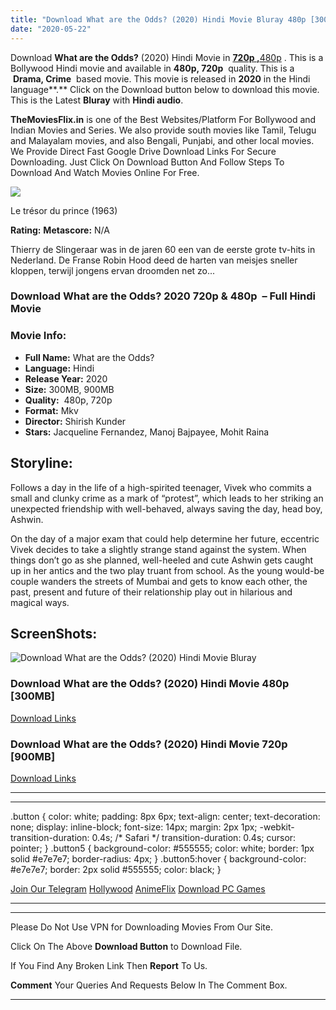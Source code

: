 ```yaml
---
title: "Download What are the Odds? (2020) Hindi Movie Bluray 480p [300MB] || 720p [900MB]"
date: "2020-05-22"
---
```


Download **What are the Odds?** (2020) Hindi Movie in [**720p ,**](https://1moviesflix.com/720p-movies/)[480p](https://1moviesflix.com/480p-movies/) . This is a Bollywood Hindi movie and available in **480p, 720p**  quality. This is a  **Drama, Crime**  based movie. This movie is released in **2020** in the Hindi language**.** Click on the Download button below to download this movie. This is the Latest **Bluray** with **Hindi audio**.

**TheMoviesFlix.in** is one of the Best Websites/Platform For Bollywood and Indian Movies and Series. We also provide south movies like Tamil, Telugu and Malayalam movies, and also Bengali, Punjabi, and other local movies. We Provide Direct Fast Google Drive Download Links For Secure Downloading. Just Click On Download Button And Follow Steps To Download And Watch Movies Online For Free.

[![](https://1moviesflix.com/wp-content/plugins/imdb-for-wordpress/assets/img/placeholder.png)](https://www.imdb.com/title/tt1023042/ "Le trésor du prince")

Le trésor du prince (1963)

**Rating:** **Metascore:** N/A

Thierry de Slingeraar was in de jaren 60 een van de eerste grote tv-hits in Nederland. De Franse Robin Hood deed de harten van meisjes sneller kloppen, terwijl jongens ervan droomden net zo...

### Download What are the Odds? 2020 720p & 480p  – Full Hindi Movie

### Movie Info:

- **Full Name:** What are the Odds?
- **Language:** Hindi
- **Release Year:** 2020
- **Size:** 300MB, 900MB
- **Quality:**  480p, 720p
- **Format:** Mkv
- **Director:** Shirish Kunder
- **Stars:** Jacqueline Fernandez, Manoj Bajpayee, Mohit Raina

## Storyline:

Follows a day in the life of a high-spirited teenager, Vivek who commits a small and clunky crime as a mark of “protest”, which leads to her striking an unexpected friendship with well-behaved, always saving the day, head boy, Ashwin.

On the day of a major exam that could help determine her future, eccentric Vivek decides to take a slightly strange stand against the system. When things don’t go as she planned, well-heeled and cute Ashwin gets caught up in her antics and the two play truant from school. As the young would-be couple wanders the streets of Mumbai and gets to know each other, the past, present and future of their relationship play out in hilarious and magical ways.

## ScreenShots:

![Download What are the Odds? (2020) Hindi Movie Bluray](https://i.imgur.com/BLicgFe.jpg)

### Download What are the Odds? (2020) Hindi Movie 480p \[300MB\] 

[Download Links](https://1moviesflix.com?a270777880=aWVpTlJueEVucmlaMU1TUnVsMDVwZW8xamE5TFRJZGxHRmdQTnl5M2MxMlU0TUYxbHNOb3R1VStZbEJpdnZnUGpQS2lydXJISDB6Q25UVTI5U0FFWklQQkxwd3Bzby9wREttVzRHZU1ySmxYRVVVVE50UnpSeHROUkhWMEtQSGU=)

### Download What are the Odds? (2020) Hindi Movie 720p \[900MB\] 

[Download Links](https://1moviesflix.com?a270777880=aWVpTlJueEVucmlaMU1TUnVsMDVwZW8xamE5TFRJZGxHRmdQTnl5M2MxMlU0TUYxbHNOb3R1VStZbEJpdnZnUGpQS2lydXJISDB6Q25UVTI5U0FFWklORE5vd1UweTJpYUJReDJWQ1Z0VUN6dFB4K2kxVUV4ZWtIVjJOTmRvSDk=)

* * *

* * *

.button { color: white; padding: 8px 6px; text-align: center; text-decoration: none; display: inline-block; font-size: 14px; margin: 2px 1px; -webkit-transition-duration: 0.4s; /\* Safari \*/ transition-duration: 0.4s; cursor: pointer; } .button5 { background-color: #555555; color: white; border: 1px solid #e7e7e7; border-radius: 4px; } .button5:hover { background-color: #e7e7e7; border: 2px solid #555555; color: black; }

[Join Our Telegram](http://gdrivepro.xyz/join.php) [Hollywood](https://moviesverse.com/) [AnimeFlix](https://animeflix.in/) [Download PC Games](https://gamesflix.net/)  

* * *

* * *

  

Please Do Not Use VPN for Downloading Movies From Our Site.

Click On The Above **Download Button** to Download File.

If You Find Any Broken Link Then **Report** To Us.

**Comment** Your Queries And Requests Below In The Comment Box.

* * *
